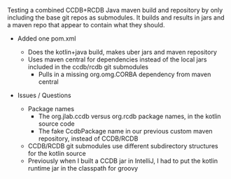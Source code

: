 
Testing a combined CCDB+RCDB Java maven build and repository by only including the base git repos as submodules.  It builds and results in jars and a maven repo that appear to contain what they should.

* Added one pom.xml
  * Does the kotlin+java build, makes uber jars and maven repository
  * Uses maven central for dependencies instead of the local jars included in the ccdb/rcdb git submodules
    * Pulls in a missing org.omg.CORBA dependency from maven central


* Issues / Questions
  * Package names
    * The org.jlab.ccdb versus org.rcdb package names, in the kotlin source code
    * The fake CcdbPackage name in our previous custom maven repository, instead of CCDB/RCDB
  * CCDB/RCDB git submodules use different subdirectory structures for the kotlin source
  * Previously when I built a CCDB jar in IntelliJ, I had to put the kotlin runtime jar in the classpath for groovy


